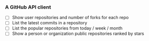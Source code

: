 ### A GitHub API client
- [ ] Show user repositories and number of forks for each repo
- [ ] List the latest commits in a repository
- [ ] List the popular repositories from today / week / month
- [ ] Show a person or organization public repositories ranked by stars